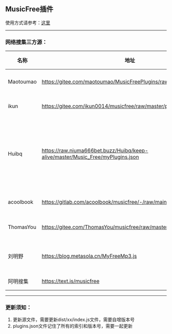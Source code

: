 ## MusicFree插件

使用方式请参考：[这里](https://mp.weixin.qq.com/s?__biz=MzkxOTM5MDI4MA==&mid=2247483875&idx=1&sn=aedf8bb909540634d927de7fd2b4b8b1&chksm=c1a390c4f6d419d233908bb781d418c6b9fd2ca82e9e93291e7c93b8ead3c50ca5ae39668212#rd)

---
### 网络搜集三方源：

| 名称 | 地址 | 备注 |
| ------ | ------ | ------ |
| Maotoumao | https://gitee.com/maotoumao/MusicFreePlugins/raw/master/plugins.json | 官方源 |
| ikun | https://gitee.com/ikun0014/musicfree/raw/master/plugins.json | ikun音乐 |
| Huibq | https://raw.niuma666bet.buzz/Huibq/keep-alive/master/Music_Free/myPlugins.json | 反复请求会导致封禁IP |
| acoolbook | https://gitlab.com/acoolbook/musicfree/-/raw/main/music.json | 扫地僧 |
| ThomasYou | https://gitee.com/ThomasYou/musicfree/raw/master/dist/plugins.json | 组合源
| 刘明野 | https://blog.metasola.cn/MyFreeMp3.js | 单音乐源 |
| 阿明搜集 | https://text.is/musicfree | 导航 |



---
### 更新须知：
1. 更新源文件，需要更新dist/xx/index.js文件，需要自增版本号
2. plugins.json文件记住了所有的索引和版本号，需要一起更新
